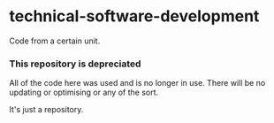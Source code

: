 # technical-software-development
Code from a certain unit.

### This repository is depreciated
All of the code here was used and is no longer in use. 
There will be no updating or optimising or any of the sort.

It's just a repository.
